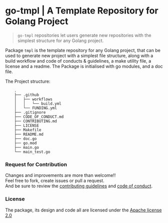 # go-tmpl | A Template Repository for Golang Project
> `go-tmpl` repositories let users generate new repositories with the simplest structure for any Golang project.

Package `tmpl` is the template repository for any Golang project, that
can be used to generate new project with a simplest file structure, along
with a build workflow and code of conducts & guidelines, a make utility
file, a license and a readme. The Package is initialised with go modules,
and a doc file.

The Project structure:
```
    .
    ├── .github
    │   ├── workflows
    │   │   └── build.yml
    │   └── FUNDING.yml
    ├── .gitignore
    ├── CODE_OF_CONDUCT.md
    ├── CONTRIBUTING.md
    ├── LICENSE
    ├── Makefile
    ├── README.md
    ├── doc.go
    ├── go.mod
    ├── main.go
    └── main_test.go
```

### Request for Contribution
Changes and improvements are more than welcome!! <br>
Feel free to fork, create issues or pull a request. <br>
And be sure to review the [contributing guidelines](./CONTRIBUTING.md) and [code of conduct](./CODE_OF_CONDUCT.md).

### License
The package, its design and code all are licensed under the [Apache license 2.0](./LICENSE)
